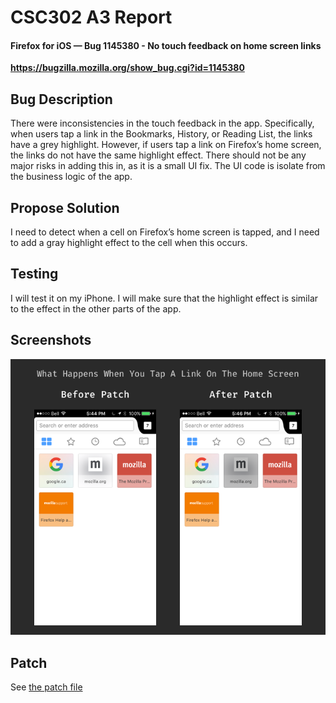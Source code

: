 # CSC302 A3 Report

#### Firefox for iOS — Bug 1145380 - No touch feedback on home screen links
**https://bugzilla.mozilla.org/show_bug.cgi?id=1145380**

## Bug Description

There were inconsistencies in the touch feedback in the app. Specifically, when users tap a link in the Bookmarks, History, or Reading List, the links have a grey highlight. However, if users tap a link on Firefox’s home screen, the links do not have the same highlight effect. There should not be any major risks in adding this in, as it is a small UI fix. The UI code is isolate from the business logic of the app.

## Propose Solution

I need to detect when a cell on Firefox’s home screen is tapped, and I need to add a gray highlight effect to the cell when this occurs.

## Testing

I will test it on my iPhone. I will make sure that the highlight effect is similar to the effect in the other parts of the app.

## Screenshots

![FirefoxBugFix](FirefoxBugFix.png)

## Patch

See [the patch file](https://github.com/shivbaijal/firefox-ios/blob/CSC302_A3_Bug_1145380/1145380.patch)
